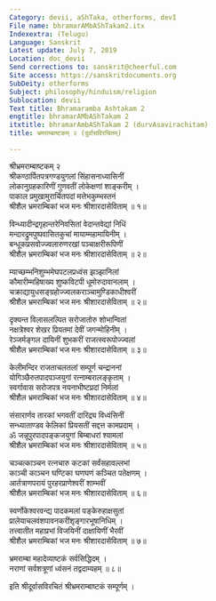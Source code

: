 ```yaml
---
Category: devii, aShTaka, otherforms, devI
File name: bhramarAMbAShTakam2.itx
Indexextra: (Telugu)
Language: Sanskrit
Latest update: July 7, 2019
Location: doc_devii
Send corrections to: sanskrit@cheerful.com
Site access: https://sanskritdocuments.org
SubDeity: otherforms
Subject: philosophy/hinduism/religion
Sublocation: devii
Text title: Bhramaramba Ashtakam 2
engtitle: bhramarAMbAShTakam 2
itxtitle: bhramarAmbAShTakam 2 (durvAsavirachitam)
title: भ्रमराम्बाष्टकम् २ (दुर्वासविरचितम्)

---
```

  
 श्रीभ्रमराम्बाष्टकम् २   
श्रीकण्ठार्पितपत्रगण्डयुगलां सिंहासनाध्यासिनीं  
     लोकानुग्रहकारिणीं गुणवतीं लोकेक्षणां शाङ्करीम् ।  
पाकाल प्रमुखामुरार्चितपदां मत्तेभकुम्भस्तनं  
     श्रीशैल भ्रमराम्बिकां भज मनः श्रीशारदासेविताम् ॥ १॥  
  
विन्ध्यादीन्द्रगृहान्तरेनिवसितां वेदान्तवेद्यां निधिं  
     मन्दारद्रुमपुष्पवासितकुचां मायाम्महामायिनीम् ।  
बन्धूकप्रसवोज्ज्वलारुणरखां पञ्चाक्षरीरूपिणीं  
     श्रीशैल भ्रमराम्बिकां भज मनः श्रीशारदासेविताम् ॥ २॥  
  
म्याच्छम्भनिशुम्भमेघपटलप्रध्वंस झञ्झानिलां  
     कौमारीम्महिषाख्य शुष्कविटपी धूमोरुदावानलाम् ।  
चक्राद्यायुधसङ्ग्रहोज्ज्वलकराञ्चामुण्डिकाधीश्वरीं  
     श्रीशैल भ्रमराम्बिकां भज मनः श्रीशारदासेविताम् ॥ २॥  
  
दृक्यन्त विलासलल्पित सरोजातोरु शोभान्वितां  
     नक्षत्रेश्वर शेखर प्रियतमां देवीं जगन्मोहिनीम् ।  
रेञ्जर्मङ्गल दायिनीं शुभकरीं राजत्स्वरूपोज्ज्वलां  
     श्रीशैल भ्रमराम्बिकां भज मनः श्रीशारदासेविताम् ॥ ३॥  
  
केलीमन्दिर राजताचलतलां सम्पूर्ण चन्द्राननां  
     योगिञ्छैरुतपादपञ्जयुगां रत्नाम्बरालङ्कृताम् ।  
स्वर्गावास सरोजपत्र नयनाभीष्टप्रदां निर्मलां  
     श्रीशैल भ्रमराम्बिकां भज मनः श्रीशारदासेविताम् ॥ ४॥  
  
संसारार्णव तारकां भगवतीं दारिद्र्य विध्वंसिनीं  
     सन्ध्याताण्डव केलिकां प्रियसतीं सद्दत्त कामप्रदाम् ।  
ॐ जन्नूपुरपादपङ्कजयुगां बिम्बाधरां श्यामलां  
     श्रीशैल भ्रमराम्बिकां भज मनः श्रीशारदासेविताम् ॥ ५॥  
  
चञ्चत्काञ्चन रत्नचारु कटकां सर्वंसहावल्लभां  
     काञ्ची काञ्चन घण्टिका घणघणं कञ्चित पतेक्षणम् ।  
आर्तत्राणपरायं पुरहरप्राणेश्वरीं शाम्भवीं  
     श्रीशैल भ्रमराम्बिकां भज मनः श्रीशारदासेविताम् ॥ ६॥  
  
स्वर्णोकेश्वरवन्द्य पादकमलां पङ्केरुहाक्षसुतां  
     प्रालेयाचलवंशपावनकरींशृङ्गारभूषानिधिम् ।  
तत्त्वातीत महाप्रभां विजयिनीं दाक्षायिणीं भैरवीं  
     श्रीशैल भ्रमराम्बिकां भज मनः श्रीशारदासेविताम् ॥ ७॥  
  
भ्रमराम्बा महादेव्याष्टकं सर्वसिद्धिदम् ।  
नराणां सर्वशत्रूणां ध्वंसनं तद्वदाम्यहम् ॥ ८॥  
  
इति श्रीदूर्वासविरचितं श्रीभ्रमराम्बाष्टकं सम्पूर्णम् ।  
  
  
